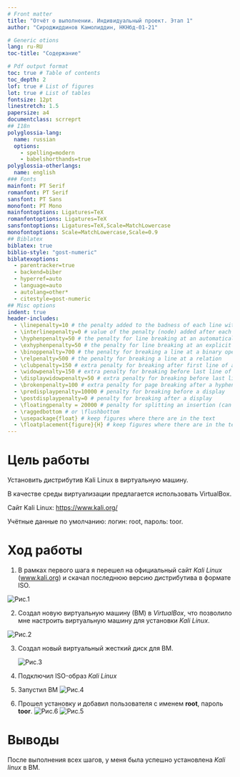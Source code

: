 ```yaml
---
# Front matter
title: "Отчёт о выполнении. Индивидуальный проект. Этап 1"
author: "Сироджиддинов Камолиддин, НКНбд-01-21"

# Generic otions
lang: ru-RU
toc-title: "Содержание"

# Pdf output format
toc: true # Table of contents
toc_depth: 2
lof: true # List of figures
lot: true # List of tables
fontsize: 12pt
linestretch: 1.5
papersize: a4
documentclass: scrreprt
## I18n
polyglossia-lang:
  name: russian
  options:
	- spelling=modern
	- babelshorthands=true
polyglossia-otherlangs:
  name: english
### Fonts
mainfont: PT Serif
romanfont: PT Serif
sansfont: PT Sans
monofont: PT Mono
mainfontoptions: Ligatures=TeX
romanfontoptions: Ligatures=TeX
sansfontoptions: Ligatures=TeX,Scale=MatchLowercase
monofontoptions: Scale=MatchLowercase,Scale=0.9
## Biblatex
biblatex: true
biblio-style: "gost-numeric"
biblatexoptions:
  - parentracker=true
  - backend=biber
  - hyperref=auto
  - language=auto
  - autolang=other*
  - citestyle=gost-numeric
## Misc options
indent: true
header-includes:
  - \linepenalty=10 # the penalty added to the badness of each line within a paragraph (no associated penalty node) Increasing the value makes tex try to have fewer lines in the paragraph.
  - \interlinepenalty=0 # value of the penalty (node) added after each line of a paragraph.
  - \hyphenpenalty=50 # the penalty for line breaking at an automatically inserted hyphen
  - \exhyphenpenalty=50 # the penalty for line breaking at an explicit hyphen
  - \binoppenalty=700 # the penalty for breaking a line at a binary operator
  - \relpenalty=500 # the penalty for breaking a line at a relation
  - \clubpenalty=150 # extra penalty for breaking after first line of a paragraph
  - \widowpenalty=150 # extra penalty for breaking before last line of a paragraph
  - \displaywidowpenalty=50 # extra penalty for breaking before last line before a display math
  - \brokenpenalty=100 # extra penalty for page breaking after a hyphenated line
  - \predisplaypenalty=10000 # penalty for breaking before a display
  - \postdisplaypenalty=0 # penalty for breaking after a display
  - \floatingpenalty = 20000 # penalty for splitting an insertion (can only be split footnote in standard LaTeX)
  - \raggedbottom # or \flushbottom
  - \usepackage{float} # keep figures where there are in the text
  - \floatplacement{figure}{H} # keep figures where there are in the text
---
```


# Цель работы 

Установить дистрибутив Kali Linux в виртуальную машину.

В качестве среды виртуализации предлагается использовать VirtualBox.

Сайт Kali Linux: https://www.kali.org/

Учётные данные по умолчанию: логин: root, пароль: toor.

# Ход работы 

1. В рамках первого шага я перешел на официальный сайт *Kali Linux* (www.kali.org) и скачал последнюю версию дистрибутива в формате ISO.

![Рис.1](./image/5.png)

2. Создал новую виртуальную машину (ВМ) в *VirtualBox*, что позволило мне настроить виртуальную машину для установки *Kali Linux*.
   
![Рис.2](./image/1.png)
   
3. Создал новый виртуальный жесткий диск для ВМ.
   
   ![Рис.3](./image/4.png)

4. Подключил ISO-образ *Kali Linux*
5. Запустил ВМ
   ![Рис.4](./image/6.png)
6. Прошел установку и добавил пользователя с именем **root**, пароль **toor**.
   ![Рис.6](./image/2.png)
   ![Рис.5](./image/3.png)
   
# Выводы
После выполнения всех шагов, у меня была успешно установлена *Kali linux* в ВМ.
